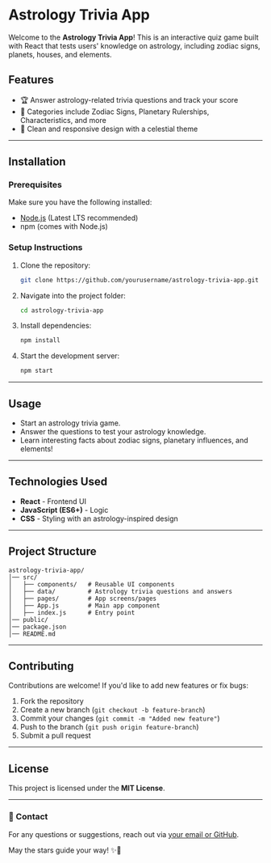 # Astrology Trivia App

Welcome to the **Astrology Trivia App**! This is an interactive quiz game built with React that tests users' knowledge on astrology, including zodiac signs, planets, houses, and elements.

## Features
- 🏆 Answer astrology-related trivia questions and track your score
- 🔮 Categories include Zodiac Signs, Planetary Rulerships, Characteristics, and more
- 🎨 Clean and responsive design with a celestial theme

---

## Installation

### Prerequisites
Make sure you have the following installed:
- [Node.js](https://nodejs.org/) (Latest LTS recommended)
- npm (comes with Node.js)

### Setup Instructions
1. Clone the repository:
   ```sh
   git clone https://github.com/yourusername/astrology-trivia-app.git
   ```
2. Navigate into the project folder:
   ```sh
   cd astrology-trivia-app
   ```
3. Install dependencies:
   ```sh
   npm install
   ```
4. Start the development server:
   ```sh
   npm start
   ```

---

## Usage
- Start an astrology trivia game.
- Answer the questions to test your astrology knowledge.
- Learn interesting facts about zodiac signs, planetary influences, and elements!

---

## Technologies Used
- **React** - Frontend UI
- **JavaScript (ES6+)** - Logic
- **CSS** - Styling with an astrology-inspired design

---

## Project Structure
```
astrology-trivia-app/
│── src/
│   ├── components/   # Reusable UI components
│   ├── data/         # Astrology trivia questions and answers
│   ├── pages/        # App screens/pages
│   ├── App.js        # Main app component
│   ├── index.js      # Entry point
│── public/
│── package.json
│── README.md
```

---

## Contributing
Contributions are welcome! If you'd like to add new features or fix bugs:
1. Fork the repository
2. Create a new branch (`git checkout -b feature-branch`)
3. Commit your changes (`git commit -m "Added new feature"`)
4. Push to the branch (`git push origin feature-branch`)
5. Submit a pull request

---

## License
This project is licensed under the **MIT License**.

---

### 📧 Contact
For any questions or suggestions, reach out via [your email or GitHub](https://github.com/yourusername).

May the stars guide your way! ✨🚀


